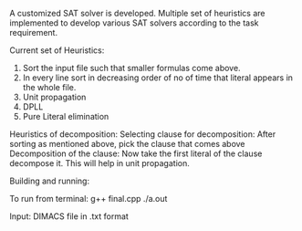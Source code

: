 A customized SAT solver is developed. Multiple set of heuristics are implemented to develop various SAT solvers according to the task requirement.


Current set of Heuristics:
1) Sort the input file such that smaller formulas come above. 
2) In every line sort in decreasing order of no of time that literal appears in the whole file.
3) Unit propagation
4) DPLL
5) Pure Literal elimination


Heuristics of decomposition:
Selecting clause for decomposition: After sorting as mentioned above, pick the clause that comes above
Decomposition of the clause: Now take the first literal of the clause decompose it. This will help in unit propagation. 


Building and running: 

To run from terminal: 
g++ final.cpp
./a.out

Input: DIMACS file in .txt format
